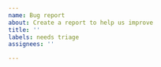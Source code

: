 ```yaml
---
name: Bug report
about: Create a report to help us improve
title: ''
labels: needs triage
assignees: ''

---
```

